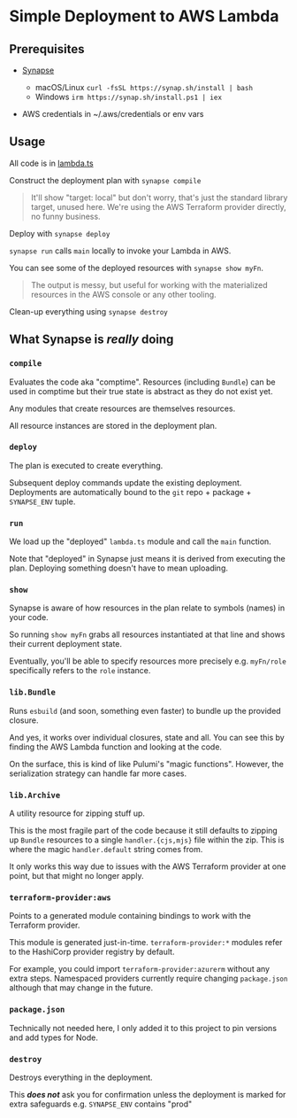 # Simple Deployment to AWS Lambda

## Prerequisites
* [Synapse](https://github.com/Cohesible/synapse#installation)
    * macOS/Linux `curl -fsSL https://synap.sh/install | bash`
    * Windows `irm https://synap.sh/install.ps1 | iex`

* AWS credentials in ~/.aws/credentials or env vars

## Usage
All code is in [lambda.ts](/lambda.ts)

Construct the deployment plan with `synapse compile` 

> It'll show "target: local" but don't worry, that's just the standard library target, unused here. We're using the AWS Terraform provider directly, no funny business. 

Deploy with `synapse deploy`

`synapse run` calls `main` locally to invoke your Lambda in AWS.

You can see some of the deployed resources with `synapse show myFn`. 
> The output is messy, but useful for working with the materialized resources in the AWS console or any other tooling.

Clean-up everything using `synapse destroy`

## What Synapse is _really_ doing

### `compile`

Evaluates the code aka "comptime". Resources (including `Bundle`) can be used in comptime but their true state is abstract as they do not exist yet.

Any modules that create resources are themselves resources.

All resource instances are stored in the deployment plan.

### `deploy`

The plan is executed to create everything. 

Subsequent deploy commands update the existing deployment. Deployments are automatically bound to the `git` repo + package + `SYNAPSE_ENV` tuple.

### `run`

We load up the "deployed" `lambda.ts` module and call the `main` function. 

Note that "deployed" in Synapse just means it is derived from executing the plan. Deploying something doesn't have to mean uploading.

### `show`

Synapse is aware of how resources in the plan relate to symbols (names) in your code. 

So running `show myFn` grabs all resources instantiated at that line and shows their current deployment state. 

Eventually, you'll be able to specify resources more precisely e.g. `myFn/role` specifically refers to the `role` instance.

### `lib.Bundle`

Runs `esbuild` (and soon, something even faster) to bundle up the provided closure. 

And yes, it works over individual closures, state and all. You can see this by finding the AWS Lambda function and looking at the code.

On the surface, this is kind of like Pulumi's "magic functions". However, the serialization strategy can handle far more cases.

### `lib.Archive`

A utility resource for zipping stuff up. 

This is the most fragile part of the code because it still defaults to zipping up `Bundle` resources to a single `handler.{cjs,mjs}` file within the zip. This is where the magic `handler.default` string comes from.

It only works this way due to issues with the AWS Terraform provider at one point, but that might no longer apply.

### `terraform-provider:aws`

Points to a generated module containing bindings to work with the Terraform provider.

This module is generated just-in-time. `terraform-provider:*` modules refer to the HashiCorp provider registry by default. 

For example, you could import `terraform-provider:azurerm` without any extra steps. Namespaced providers currently require changing `package.json` although that may change in the future.

### `package.json`

Technically not needed here, I only added it to this project to pin versions and add types for Node.

### `destroy`

Destroys everything in the deployment. 

This **_does not_** ask you for confirmation unless the deployment is marked for extra safeguards e.g. `SYNAPSE_ENV` contains "prod"

